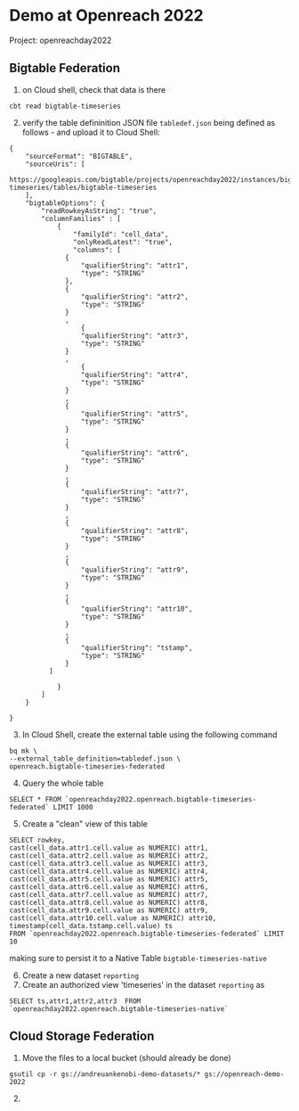 # Demo at Openreach 2022

Project: openreachday2022

## Bigtable Federation
1. on Cloud shell, check that data is there

```
cbt read bigtable-timeseries
```

2. verify the table defininition JSON file `tabledef.json` being defined as follows - and upload it to Cloud Shell:

```
{
    "sourceFormat": "BIGTABLE",
    "sourceUris": [
     https://googleapis.com/bigtable/projects/openreachday2022/instances/bigtable-timeseries/tables/bigtable-timeseries
    ],
    "bigtableOptions": {
        "readRowkeyAsString": "true",
        "columnFamilies" : [
            {
                "familyId": "cell_data",
                "onlyReadLatest": "true",
                "columns": [
              {
                  "qualifierString": "attr1",
                  "type": "STRING"
              },
              {
                  "qualifierString": "attr2",
                  "type": "STRING"
              }
              ,
                  {
                  "qualifierString": "attr3",
                  "type": "STRING"
              }
              ,
                  {
                  "qualifierString": "attr4",
                  "type": "STRING"
              }
              ,
              {
                  "qualifierString": "attr5",
                  "type": "STRING"
              }
              ,
              {
                  "qualifierString": "attr6",
                  "type": "STRING"
              }
              ,
              {
                  "qualifierString": "attr7",
                  "type": "STRING"
              }
              ,
              {
                  "qualifierString": "attr8",
                  "type": "STRING"
              }
              ,
              {
                  "qualifierString": "attr9",
                  "type": "STRING"
              }
              ,
              {
                  "qualifierString": "attr10",
                  "type": "STRING"
              }
              ,
              {
                  "qualifierString": "tstamp",
                  "type": "STRING"
              }
          ]

            }
        ]
    }
    
}
```
3. In Cloud Shell, create the external table using the following command
```
bq mk \
--external_table_definition=tabledef.json \
openreach.bigtable-timeseries-federated 
```


4. Query the whole table 
```
SELECT * FROM `openreachday2022.openreach.bigtable-timeseries-federated` LIMIT 1000
```

5. Create a "clean" view of this table
```
SELECT rowkey, 
cast(cell_data.attr1.cell.value as NUMERIC) attr1,
cast(cell_data.attr2.cell.value as NUMERIC) attr2,
cast(cell_data.attr3.cell.value as NUMERIC) attr3,
cast(cell_data.attr4.cell.value as NUMERIC) attr4,
cast(cell_data.attr5.cell.value as NUMERIC) attr5,
cast(cell_data.attr6.cell.value as NUMERIC) attr6,
cast(cell_data.attr7.cell.value as NUMERIC) attr7,
cast(cell_data.attr8.cell.value as NUMERIC) attr8,
cast(cell_data.attr9.cell.value as NUMERIC) attr9,
cast(cell_data.attr10.cell.value as NUMERIC) attr10,
timestamp(cell_data.tstamp.cell.value) ts
FROM `openreachday2022.openreach.bigtable-timeseries-federated` LIMIT 10
```

making sure to persist it to a Native Table `bigtable-timeseries-native`

6. Create a new dataset `reporting`
7. Create an authorized view 'timeseries' in the dataset `reporting` as 

```
SELECT ts,attr1,attr2,attr3  FROM `openreachday2022.openreach.bigtable-timeseries-native`
```


## Cloud Storage Federation
1. Move the files to a local bucket (should already be done)
```
gsutil cp -r gs://andreuankenobi-demo-datasets/* gs://openreach-demo-2022
```
2. 
